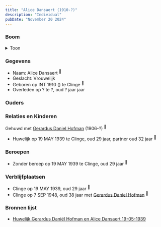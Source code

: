 ```yaml
---
title: "Alice Dansaert (1910-?)"
description: "Individual"
pubDate: "November 20 2024"
---
```


### Boom
<details><summary>Toon</summary>

![test](https://www.plantuml.com/plantuml/svg/bTBFQy8m50VmU_wAXnws7OHgDx5I_3cxERQnWpli96dprD0qaRmKAUB_RjGoFGrsIiXxtvSF8IDotBgoK8nogRVSyW9IdkLhQqejfaOP2yvoJRw4sh6D50YPj9d2onwBhQkWm295IvSZScZHk6gBx6PgfZWHx1a0J8mLQ1SRcUKQYUAuu58F1X2o0sDty7M-YXYxH1fZ9JE4Pu_WQ5q3EC4y23hT7lmccyba5iv2Ftw_agZ40U9-ojDgcHhd5FO7CFzSG3jg1t3_05CbzHflMYalbLfoBPQPDKIfyIoV6SBm9AePBsYv5IMT93u8hsPLS7tbF08qPs7ob4p-O7HwyFRzxYL1zv-CMX7tToY43_f2EuAFyOzVmkZCI88WY3hGL7AzSHKgPNQUSc3rQxLQTGUhlTS3Da8j_2yu0W00)
</details>

### Gegevens
- Naam: Alice Dansaert <sup><a href="../s00444/" style="text-decoration:none" title="Huwelijk Gerardus Daniël Hofman en Alice Dansaert 19-05-1939">:link:</a></sup>
- Geslacht: Vrouwelijk
- Geboren op INT 1910 () te Clinge <sup><a href="../s00444/" style="text-decoration:none" title="Huwelijk Gerardus Daniël Hofman en Alice Dansaert 19-05-1939">:link:</a></sup>
- Overleden op ? te ?, oud ? jaar jaar 

### Ouders

### Relaties en Kinderen

Gehuwd met [Gerardus Daniel Hofman](../i00264/) (1906-?) <sup><a href="../s00444/" style="text-decoration:none" title="Huwelijk Gerardus Daniël Hofman en Alice Dansaert 19-05-1939">:link:</a></sup>
- Huwelijk op 19 MAY 1939 te Clinge, oud 29 jaar, partner oud 32 jaar <sup><a href="../s00444/" style="text-decoration:none" title="Huwelijk Gerardus Daniël Hofman en Alice Dansaert 19-05-1939">:link:</a></sup>

### Beroepen
- Zonder beroep op 19 MAY 1939 te Clinge, oud 29 jaar <sup><a href="../s00444/" style="text-decoration:none" title="Huwelijk Gerardus Daniël Hofman en Alice Dansaert 19-05-1939">:link:</a></sup>

### Verblijfplaatsen
- Clinge  op 19 MAY 1939, oud 29 jaar  <sup><a href="../s00444/" style="text-decoration:none" title="Huwelijk Gerardus Daniël Hofman en Alice Dansaert 19-05-1939">:link:</a></sup>
- Clinge  op 7 SEP 1948, oud 38 jaar met [Gerardus Daniel Hofman](../i00264/) <sup><a href="../s00446/" style="text-decoration:none" title="Huwelijk Prudent Nicolaas van den Berghe en Louisa Christina Hofman 07-09-1948 ">:link:</a></sup>

### Bronnen lijst
- [Huwelijk Gerardus Daniël Hofman en Alice Dansaert 19-05-1939](../s00444/)